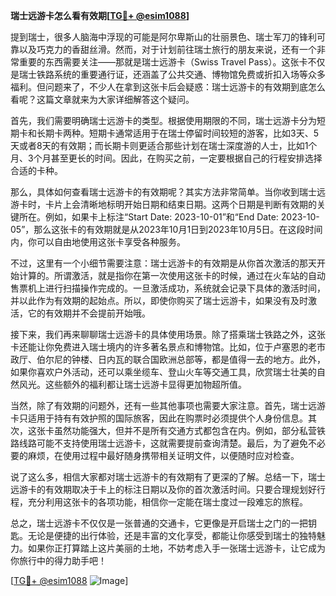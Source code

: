 **瑞士远游卡怎么看有效期[[TG💪+ @esim1088](https://t.me/s/esim1088)]**

提到瑞士，很多人脑海中浮现的可能是阿尔卑斯山的壮丽景色、瑞士军刀的锋利可靠以及巧克力的香甜丝滑。然而，对于计划前往瑞士旅行的朋友来说，还有一个非常重要的东西需要关注——那就是瑞士远游卡（Swiss Travel Pass）。这张卡不仅是瑞士铁路系统的重要通行证，还涵盖了公共交通、博物馆免费或折扣入场等众多福利。但问题来了，不少人在拿到这张卡后会疑惑：瑞士远游卡的有效期到底怎么看呢？这篇文章就来为大家详细解答这个疑问。

首先，我们需要明确瑞士远游卡的类型。根据使用期限的不同，瑞士远游卡分为短期卡和长期卡两种。短期卡通常适用于在瑞士停留时间较短的游客，比如3天、5天或者8天的有效期；而长期卡则更适合那些计划在瑞士深度游的人士，比如1个月、3个月甚至更长的时间。因此，在购买之前，一定要根据自己的行程安排选择合适的卡种。

那么，具体如何查看瑞士远游卡的有效期呢？其实方法非常简单。当你收到瑞士远游卡时，卡片上会清晰地标明开始日期和结束日期。这两个日期是判断有效期的关键所在。例如，如果卡上标注“Start Date: 2023-10-01”和“End Date: 2023-10-05”，那么这张卡的有效期就是从2023年10月1日到2023年10月5日。在这段时间内，你可以自由地使用这张卡享受各种服务。

不过，这里有一个小细节需要注意：瑞士远游卡的有效期是从你首次激活的那天开始计算的。所谓激活，就是指你在第一次使用这张卡的时候，通过在火车站的自动售票机上进行扫描操作完成的。一旦激活成功，系统就会记录下具体的激活时间，并以此作为有效期的起始点。所以，即使你购买了瑞士远游卡，如果没有及时激活，它的有效期并不会提前开始哦。

接下来，我们再来聊聊瑞士远游卡的具体使用场景。除了搭乘瑞士铁路之外，这张卡还能让你免费进入瑞士境内的许多著名景点和博物馆。比如，位于卢塞恩的老市政厅、伯尔尼的钟楼、日内瓦的联合国欧洲总部等，都是值得一去的地方。此外，如果你喜欢户外活动，还可以乘坐缆车、登山火车等交通工具，欣赏瑞士壮美的自然风光。这些额外的福利都让瑞士远游卡显得更加物超所值。

当然，除了有效期的问题外，还有一些其他事项也需要大家注意。首先，瑞士远游卡只适用于持有有效护照的国际旅客，因此在购票时必须提供个人身份信息。其次，这张卡虽然功能强大，但并不是所有交通方式都包含在内。例如，部分私营铁路线路可能不支持使用瑞士远游卡，这就需要提前查询清楚。最后，为了避免不必要的麻烦，在使用过程中最好随身携带相关证明文件，以便随时应对检查。

说了这么多，相信大家都对瑞士远游卡的有效期有了更深的了解。总结一下，瑞士远游卡的有效期取决于卡上的标注日期以及你的首次激活时间。只要合理规划好行程，充分利用这张卡的各项功能，相信你一定能在瑞士度过一段难忘的旅程。

总之，瑞士远游卡不仅仅是一张普通的交通卡，它更像是开启瑞士之门的一把钥匙。无论是便捷的出行体验，还是丰富的文化享受，都能让你感受到瑞士的独特魅力。如果你正打算踏上这片美丽的土地，不妨考虑入手一张瑞士远游卡，让它成为你旅行中的得力助手吧！

[[TG💪+ @esim1088](https://t.me/s/esim1088) ![Image](https://i.postimg.cc/4NQfJmqS/Snipaste-2025-05-13-00-14-12.png)]